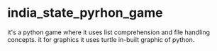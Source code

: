# india_state_pyrhon_game
it's a python game where it uses list comprehension and file handling concepts. it for graphics it uses turtle in-built graphic of python.
